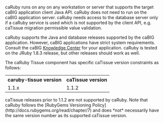 caRuby runs on any on any workstation or server that supports the target caBIG application client Java API. caRuby does not need to run on the caBIG application server. caRuby needs access to the database server only if a caRuby service is used which is not supported by the client API, e.g. caTissue migration permissible value validation. 

caRuby supports the Java and database releases supported by the caBIG application. However, caBIG applications have strict system requirements. Consult the caBIG [Knowledge Center](https://cabig-kc.nci.nih.gov/MediaWiki/index.php/Knowledge_Center_Index) for your application. caRuby is tested on the JRuby 1.8.3 release, but other releases should work as well.

The caRuby Tissue component has specific caTissue version constraints as follows:
<table>
  <tr>
    <th>caruby-tissue version</th>
    <th>caTissue version</th>
  </tr>
  <tr>
    <td>1.1.x</td>
    <td>1.1.2</td>
  </tr>
</table>
caTissue releases prior to 1.1.2 are not supported by caRuby. Note that caRuby follows the [RubyGems Versioning Policy](http://docs.rubygems.org/read/chapter/7) and does *not* necessarily have the same version number as its supported caTissue version.
